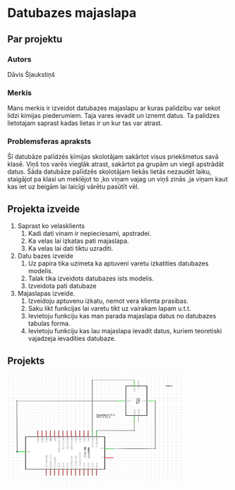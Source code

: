 # Datubazes majaslapa
## Par projektu
### Autors
Dāvis Šļaukstiņš
### Merkis
Mans merkis ir izveidot datubazes majaslapu ar kuras palidzibu var sekot lidzi kimijas piederumiem. Taja vares ievadit un iznemt datus.
Ta palidzes lietotajam saprast kadas lietas ir un kur tas var atrast.
### Problemsferas apraksts
Šī datubāze palīdzēs ķīmijas skolotājam sakārtot visus priekšmetus savā klasē. Viņš tos varēs vieglāk atrast, sakārtot pa grupām un viegli apstrādāt datus. Šāda datubāze palīdzēs skolotājam liekās lietās nezaudēt laiku, staigājot pa klasi un meklējot to ,ko viņam vajag un viņš zinās ,ja viņam kaut kas iet uz beigām lai laicīgi vārētu pasūtīt vēl.
## Projekta izveide
1) Saprast ko velasklients
    1. Kadi dati vinam ir nepieciesami, apstradei.
    2. Ka velas lai izkatas pati majaslapa.
    3. Ka velas lai dati tiktu uzraditi.
2) Datu bazes izveide
    1. Uz papira tika uzimeta ka aptuveni varetu izkatities datubazes modelis.
    2. Talak tika izveidots datubazes ists modelis.
    3. Izveidota pati datubaze
3) Majaslapas izveide.
    1. Izveidoju aptuvenu izkatu, nemot vera klienta prasibas.
    2. Saku likt funkcijas lai varetu tikt uz vairakam lapam u.t.t.
    3. Ievietoju funkciju kas man parada majaslapa datus no datubazes tabulas forma.
    4. Ievietoju funkciju kas lau majaslapa ievadit datus, kuriem teoretiski vajadzeja ievadities datubaze.
## Projekts
<img src="https://github.com/DavisSlaukstins/Auto-fizix/blob/master/Sh%C4%93ma.jpg" width="400" height="250">
